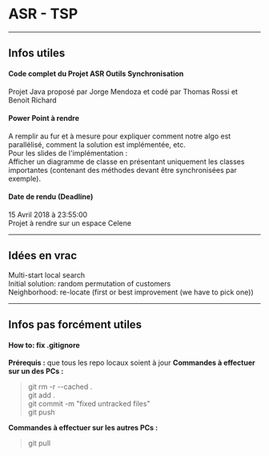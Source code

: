 ASR - TSP
===================

----------
Infos utiles
-------------
#### Code complet du Projet ASR Outils Synchronisation
Projet Java proposé par Jorge Mendoza et codé par Thomas Rossi et Benoit Richard

#### Power Point à rendre
A remplir au fur et à mesure pour expliquer comment notre algo est parallélisé, comment la solution est implémentée, etc. <br />
Pour les slides de l'implémentation : <br />
Afficher un diagramme de classe en présentant uniquement les classes importantes (contenant des méthodes devant être synchronisées par exemple).

#### Date de rendu (Deadline)
15 Avril 2018 à 23:55:00<br />
Projet à rendre sur un espace Celene

----------
Idées en vrac
-------------
Multi-start local search <br />
Initial solution: random permutation of customers <br />
Neighborhood: re-locate (first or best improvement (we have to pick one))

----------
Infos pas forcément utiles
-------------
#### How to: fix .gitignore

**Prérequis :** que tous les repo locaux soient à jour
**Commandes à effectuer sur un des PCs :**
> git rm -r --cached .<br />
> git add .<br />
> git commit -m "fixed untracked files"<br />
> git push<br />

**Commandes à effectuer sur les autres PCs :**
> git pull
